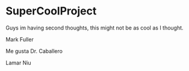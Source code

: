 # SuperCoolProject

Guys im having second thoughts, this might not be as cool as I thought.

Mark Fuller

Me gusta Dr. Caballero

Lamar Niu